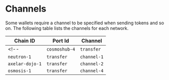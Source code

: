 # Channels

Some wallets require a channel to be specified when sending tokens and so on. The following table lists the channels for each network.

| Chain ID | Port Id | Channel |
| --- | --- | --- |
<!-- | `cosmoshub-4` | `transfer` | `channel-0` |
| `neutron-1` | `transfer` | `channel-1` |
| `axelar-dojo-1` | `transfer` | `channel-2` | -->
| `osmosis-1` | `transfer` | `channel-4` |
